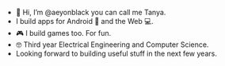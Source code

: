 - 👋 Hi, I’m @aeyonblack you can call me Tanya.
- I build apps for Android 📱 and the Web 💻.
- 🎮 I build games too. For fun.
- 🤓 Third year Electrical Engineering and Computer Science.
- Looking forward to building useful stuff in the next few years.


